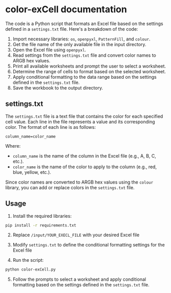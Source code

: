 ﻿# color-exCell documentation

The code is a Python script that formats an Excel file based on the settings defined in a `settings.txt` file. Here's a breakdown of the code:

1. Import necessary libraries: `os`, `openpyxl`, `PatternFill`, and `colour`.
2. Get the file name of the only available file in the input directory.
3. Open the Excel file using `openpyxl`.
4. Read settings from the `settings.txt` file and convert color names to ARGB hex values.
5. Print all available worksheets and prompt the user to select a worksheet.
6. Determine the range of cells to format based on the selected worksheet.
7. Apply conditional formatting to the data range based on the settings defined in the `settings.txt` file.
8. Save the workbook to the output directory.

## settings.txt 

The `settings.txt` file is a text file that contains the color for each specified cell value. Each line in the file represents a value and its corresponding color. The format of each line is as follows:

```column_name=color_name```


Where:

- `column_name` is the name of the column in the Excel file (e.g., A, B, C, etc.).
- `color_name` is the name of the color to apply to the column (e.g., red, blue, yellow, etc.).

Since color names are converted to ARGB hex values using the `colour` library, you can add or replace colors in the `settings.txt` file.



## Usage


1. Install the required libraries:

```bash
pip install -r requirements.txt
```

2. Replace `/input/YOUR_EXECL_FILE` with your desired Excel file

3. Modify `settings.txt` to define the conditional formatting settings for the Excel file

4. Run the script:

```bash
python color-exCell.py
```

5. Follow the prompts to select a worksheet and apply conditional formatting based on the settings defined in the `settings.txt` file.
